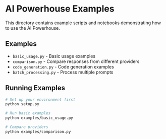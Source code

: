# AI Powerhouse Examples

This directory contains example scripts and notebooks demonstrating how to use the AI Powerhouse.

## Examples

- `basic_usage.py` - Basic usage examples
- `comparison.py` - Compare responses from different providers
- `code_generation.py` - Code generation examples
- `batch_processing.py` - Process multiple prompts

## Running Examples

```bash
# Set up your environment first
python setup.py

# Run basic examples
python examples/basic_usage.py

# Compare providers
python examples/comparison.py
```
